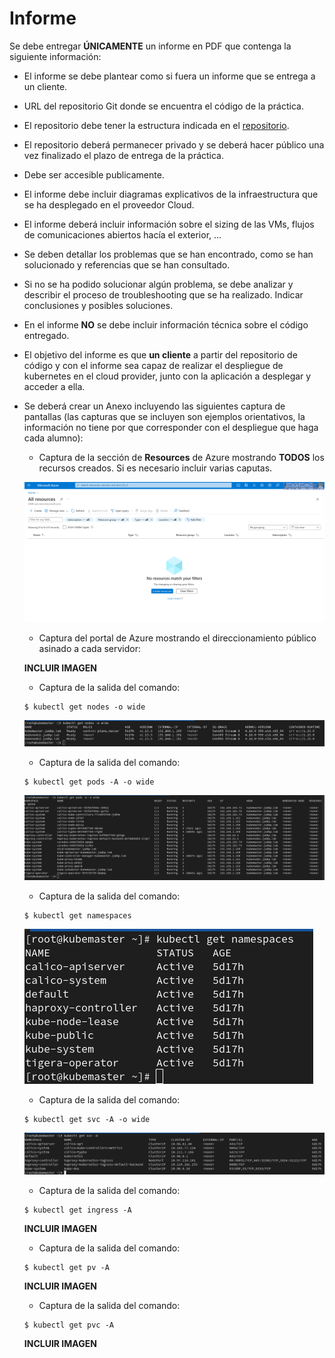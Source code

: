 # Informe

Se debe entregar **ÚNICAMENTE** un informe en PDF que contenga la siguiente información:

* El informe se debe plantear como si fuera un informe que se entrega a un cliente.
* URL del repositorio Git donde se encuentra el código de la práctica.
* El repositorio debe tener la estructura indicada en el [repositorio](https://github.com/jadebustos/devopslabs/tree/master/estructura-practica).
* El repositorio deberá permanecer privado y se deberá hacer público una vez finalizado el plazo de entrega de la práctica.
* Debe ser accesible publicamente.
* El informe debe incluir diagramas explicativos de la infraestructura que se ha desplegado en el proveedor Cloud.
* El informe deberá incluir información sobre el sizing de las VMs, flujos de comunicaciones abiertos hacía el exterior, ...
* Se deben detallar los problemas que se han encontrado, como se han solucionado y referencias que se han consultado.
* Si no se ha podido solucionar algún problema, se debe analizar y describir el proceso de troubleshooting que se ha realizado. Indicar conclusiones y posibles soluciones.
* En el informe **NO** se debe incluir información técnica sobre el código entregado.
* El objetivo del informe es que **un cliente** a partir del repositorio de código y con el informe sea capaz de realizar el despliegue de kubernetes en el cloud provider, junto con la aplicación a desplegar y acceder a ella.
* Se deberá crear un Anexo incluyendo las siguientes captura de pantallas (las capturas que se incluyen son ejemplos orientativos, la información no tiene por que corresponder con el despliegue que haga cada alumno):

  * Captura de la sección de **Resources** de Azure mostrando **TODOS** los recursos creados. Si es necesario incluir varias caputas.

  ![](../imgs/azure-resources.png)

  * Captura del portal de Azure mostrando el direccionamiento público asinado a cada servidor:

  **INCLUIR IMAGEN**

  * Captura de la salida del comando:

  ```console
  $ kubectl get nodes -o wide
  ```
  ![](../imgs/kubectl-get-nodes.png)

  * Captura de la salida del comando:

  ```console
  $ kubectl get pods -A -o wide
  ```
  ![](../imgs/kubectl-get-pods.png)

  * Captura de la salida del comando:

  ```console
  $ kubectl get namespaces
  ```
  ![](../imgs/kubectl-get-ns.png)

  * Captura de la salida del comando:

  ```console
  $ kubectl get svc -A -o wide
  ```
  ![](../imgs/kubectl-get-svc.png)

  * Captura de la salida del comando:

  ```console
  $ kubectl get ingress -A
  ```
  **INCLUIR IMAGEN**

  * Captura de la salida del comando:

  ```console
  $ kubectl get pv -A
  ```
  **INCLUIR IMAGEN**

  * Captura de la salida del comando:

  ```console
  $ kubectl get pvc -A
  ```
  **INCLUIR IMAGEN**